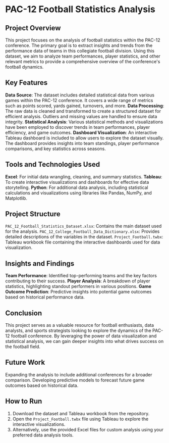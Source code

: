 # PAC-12 Football Statistics Analysis

## Project Overview
This project focuses on the analysis of football statistics within the PAC-12 conference. The primary goal is to extract insights and trends from the performance data of teams in this collegiate football division. Using this dataset, we aim to analyze team performances, player statistics, and other relevant metrics to provide a comprehensive overview of the conference's football dynamics.

## Key Features
 **Data Source**: The dataset includes detailed statistical data from various games within the PAC-12 conference. It covers a wide range of metrics such as points scored, yards gained, turnovers, and more.
 **Data Processing**: The raw data is cleaned and transformed to create a structured dataset for efficient analysis. Outliers and missing values are handled to ensure data integrity.
 **Statistical Analysis**: Various statistical methods and visualizations have been employed to discover trends in team performances, player efficiency, and game outcomes.
 **Dashboard Visualization**: An interactive Tableau dashboard is included to allow users to explore the dataset visually. The dashboard provides insights into team standings, player performance comparisons, and key statistics across seasons.
  
## Tools and Technologies Used
 **Excel**: For initial data wrangling, cleaning, and summary statistics.
 **Tableau**: To create interactive visualizations and dashboards for effective data storytelling.
 **Python**: For additional data analysis, including statistical calculations and visualizations using libraries like Pandas, NumPy, and Matplotlib.

## Project Structure
 `PAC_12_Football_Statistics_Dataset.xlsx`: Contains the main dataset used for the analysis.
 `PAC_12_College_Football_Data_Dictionary.xlsx`: Provides detailed descriptions of the variables in the dataset.
 `Project_Football.twbx`: Tableau workbook file containing the interactive dashboards used for data visualization.
  
## Insights and Findings
 **Team Performance**: Identified top-performing teams and the key factors contributing to their success.
 **Player Analysis**: A breakdown of player statistics, highlighting standout performers in various positions.
 **Game Outcome Prediction**: Predictive insights into potential game outcomes based on historical performance data.
  
## Conclusion
This project serves as a valuable resource for football enthusiasts, data analysts, and sports strategists looking to explore the dynamics of the PAC-12 football conference. By leveraging the power of data visualization and statistical analysis, we can gain deeper insights into what drives success on the football field.

## Future Work
 Expanding the analysis to include additional conferences for a broader comparison.
 Developing predictive models to forecast future game outcomes based on historical data.

## How to Run
1. Download the dataset and Tableau workbook from the repository.
2. Open the `Project_Football.twbx` file using Tableau to explore the interactive visualizations.
3. Alternatively, use the provided Excel files for custom analysis using your preferred data analysis tools.

